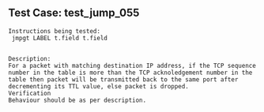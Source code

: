 Test Case: test_jump_055
-----------------------

    Instructions being tested:
	 jmpgt LABEL t.field t.field


	Description:
	For a packet with matching destination IP address, if the TCP sequence number in the table is more than the TCP acknoledgement number in the table then packet will be transmitted back to the same port after decrementing its TTL value, else packet is dropped.
	Verification
	Behaviour should be as per description.
